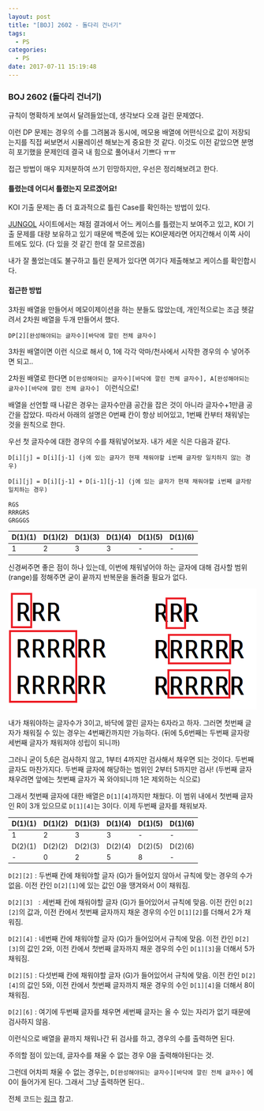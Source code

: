 ```yaml
---
layout: post
title: "[BOJ] 2602 - 돌다리 건너기"
tags:
  - PS
categories:
  - PS
date: 2017-07-11 15:19:48
---
```


### BOJ 2602 (돌다리 건너기)

규칙이 명확하게 보여서 달려들었는데, 생각보다 오래 걸린 문제였다.

이런 DP 문제는 경우의 수를 그려봄과 동시에, 메모용 배열에 어떤식으로 값이 저장되는지를 직접 써보면서 시뮬레이션 해보는게 중요한 것 같다. 이것도 이전 같았으면 분명히 포기했을 문제인데 결국 내 힘으로 풀어내서 기쁘다 ㅠㅠ

접근 방법이 매우 지저분하여 쓰기 민망하지만, 우선은 정리해보려고 한다.



#### 틀렸는데 어디서 틀렸는지 모르겠어요!

KOI 기출 문제는 좀 더 효과적으로 틀린 Case를 확인하는 방법이 있다.

[JUNGOL](http://jungol.co.kr) 사이트에서는 채점 결과에서 어느 케이스를 틀렸는지 보여주고 있고, KOI 기출 문제를 대량 보유하고 있기 때문에 백준에 있는 KOI문제라면 어지간해서 이쪽 사이트에도 있다. (다 있을 것 같긴 한데 잘 모르겠음)

내가 잘 풀었는데도 불구하고 틀린 문제가 있다면 여기다 제출해보고 케이스를 확인합시다.



#### 접근한 방법

3차원 배열을 만들어서 메모이제이션을 하는 분들도 많았는데, 개인적으로는 조금 헷갈려서 2차원 배열을 두개 만들어서 했다.

`DP[2][완성해야되는 글자수][바닥에 깔린 전체 글자수]`

3차원 배열이면 이런 식으로 해서 0, 1에 각각 악마/천사에서 시작한 경우의 수 넣어주면 되고..

2차원 배열로 한다면 `D[완성해야되는 글자수][바닥에 깔린 전체 글자수], A[완성해야되는 글자수][바닥에 깔린 전체 글자수] ` 이런식으로!

배열을 선언할 때 나같은 경우는 글자수만큼 공간을 잡은 것이 아니라 글자수+1만큼 공간을 잡았다. 따라서 아래의 설명은 0번째 칸이 항상 비어있고, 1번째 칸부터 채워넣는 것을 원칙으로 한다.

우선 첫 글자수에 대한 경우의 수를 채워넣어보자. 내가 세운 식은 다음과 같다.

`D[i][j] = D[i][j-1] (j에 있는 글자가 현재 채워야할 i번째 글자랑 일치하지 않는 경우)`

`D[i][j] = D[i][j-1] + D[i-1][j-1] (j에 있는 글자가 현재 채워야할 i번째 글자랑 일치하는 경우)`

```
RGS
RRRGRS
GRGGGS
```

| D(1)(1) | D(1)(2) | D(1)(3) | D(1)(4) | D(1)(5) | D(1)(6) |
| ------- | ------- | ------- | ------- | ------- | ------- |
| 1       | 2       | 3       | 3       | -       | -       |

신경써주면 좋은 점이 하나 있는데, 이번에 채워넣어야 하는 글자에 대해 검사할 범위(range)를 정해주면 굳이 끝까지 반복문을 돌려줄 필요가 없다.

![range](/images/range.png)

내가 채워야하는 글자수가 3이고, 바닥에 깔린 글자는 6자라고 하자. 그러면 첫번째 글자가 채워질 수 있는 경우는 4번째칸까지만 가능하다. (뒤에 5,6번째는 두번째 글자랑 세번째 글자가 채워져야 성립이 되니까)

그러니 굳이 5,6은 검사하지 않고, 1부터 4까지만 검사해서 채우면 되는 것이다. 두번째 글자도 마찬가지다. 두번째 글자에 해당하는 범위인 2부터 5까지만 검사! (두번째 글자 채우려면 앞에는 첫번째 글자가 꼭 와야되니까 1은 제외하는 식으로)

그래서 첫번째 글자에 대한 배열은 `D[1][4]`까지만 채웠다. 이 범위 내에서 첫번째 글자인 R이 3개 있으므로 `D[1][4]`는 3이다. 이제 두번째 글자를 채워보자.

| D(1)(1) | D(1)(2) | D(1)(3) | D(1)(4) | D(1)(5) | D(1)(6) |
| ------- | ------- | ------- | ------- | ------- | ------- |
| 1       | 2       | 3       | 3       | -       | -       |
| D(2)(1) | D(2)(2) | D(2)(3) | D(2)(4) | D(2)(5) | D(2)(6) |
| -       | 0       | 2       | 5       | 8       | -       |

`D[2][2]` : 두번째 칸에 채워야할 글자 (G)가 들어있지 않아서 규칙에 맞는 경우의 수가 없음. 이전 칸인 `D[2][1]`에 있는 값인 0을 땡겨와서 0이 채워짐.

`D[2][3] ` : 세번째 칸에 채워야할 글자 (G)가 들어있어서 규칙에 맞음. 이전 칸인 `D[2][2]`의 값과, 이전 칸에서 첫번째 글자까지 채운 경우의 수인 `D[1][2]`를 더해서 2가 채워짐.

`D[2][4]` : 네번째 칸에 채워야할 글자 (G)가 들어있어서 규칙에 맞음. 이전 칸인 `D[2][3]`의 값인 2와, 이전 칸에서 첫번째 글자까지 채운 경우의 수인 `D[1][3]`을 더해서 5가 채워짐.

`D[2][5]` : 다섯번째 칸에 채워야할 글자 (G)가 들어있어서 규칙에 맞음. 이전 칸인 `D[2][4]`의 값인 5와, 이전 칸에서 첫번째 글자까지 채운 경우의 수인 `D[1][4]`을 더해서 8이 채워짐.

`D[2][6]` : 여기에 두번째 글자를 채우면 세번째 글자는 올 수 있는 자리가 없기 때문에 검사하지 않음.



이런식으로 배열을 끝까지 채워나간 뒤 검사를 하고, 경우의 수를 출력하면 된다.

주의할 점이 있는데, 글자수를 채울 수 없는 경우 0을 출력해야된다는 것.

그런데 어차피 채울 수 없는 경우는, `D[완성해야되는 글자수][바닥에 깔린 전체 글자수]` 에 0이 들어가게 된다. 그래서 그냥 출력하면 된다..



전체 코드는 [링크](https://github.com/joshua-qa/PS/blob/master/BOJ/2000/2602.java) 참고.
